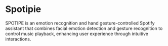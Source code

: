 # Spotipie
SPOTIPE is an emotion recognition and hand gesture-controlled Spotify assistant that combines facial emotion detection and gesture recognition to control music playback, enhancing user experience through intuitive interactions.
